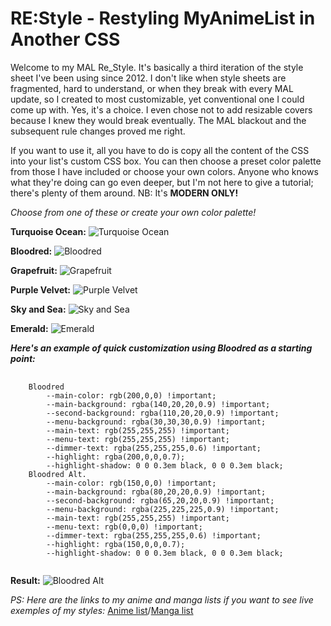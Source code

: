 # RE:Style - Restyling MyAnimeList in Another CSS

Welcome to my MAL Re_Style. It's basically a third iteration of the style sheet I've been using since 2012. I don't like when style sheets are fragmented, hard to understand, or when they break with every MAL update, so I created to most customizable, yet conventional one I could come up with. Yes, it's a choice. I even chose not to add resizable covers because I knew they would break eventually. The MAL blackout and the subsequent rule changes proved me right.

If you want to use it, all you have to do is copy all the content of the CSS into your list's custom CSS box. You can then choose a preset color palette from those I have included or choose your own colors. Anyone who knows what they're doing can go even deeper, but I'm not here to give a tutorial; there's plenty of them around. NB: It's <b>MODERN ONLY!</b>

*Choose from one of these or create your own color palette!*

<b>Turquoise Ocean:</b>
![Turquoise Ocean](https://raw.githubusercontent.com/InsanityDevice/RE_Style-Restyling-MyAnimeList-in-Another-CSS/master/Screenshots/RE_Turquoise-Ocean.png)
   
<b>Bloodred:</b>
![Bloodred](https://raw.githubusercontent.com/InsanityDevice/RE_Style-Restyling-MyAnimeList-in-Another-CSS/master/Screenshots/RE_Bloodred.png)

<b>Grapefruit:</b>
![Grapefruit](https://raw.githubusercontent.com/InsanityDevice/RE_Style-Restyling-MyAnimeList-in-Another-CSS/master/Screenshots/RE_Grapefruit.png)

<b>Purple Velvet:</b>
![Purple Velvet](https://raw.githubusercontent.com/InsanityDevice/RE_Style-Restyling-MyAnimeList-in-Another-CSS/master/Screenshots/RE_Purple-Velvet.png)

<b>Sky and Sea:</b>
![Sky and Sea](https://raw.githubusercontent.com/InsanityDevice/RE_Style-Restyling-MyAnimeList-in-Another-CSS/master/Screenshots/RE_Sky-and-Sea.png)

<b>Emerald:</b>
![Emerald](https://raw.githubusercontent.com/InsanityDevice/RE_Style-Restyling-MyAnimeList-in-Another-CSS/master/Screenshots/RE_Emerald.png)

<b>*Here's an example of quick customization using Bloodred as a starting point:*</b>
<pre>
   <code>
   	Bloodred
		--main-color: rgb(200,0,0) !important;
		--main-background: rgba(140,20,20,0.9) !important;
		--second-background: rgba(110,20,20,0.9) !important;
		--menu-background: rgba(30,30,30,0.9) !important;
		--main-text: rgb(255,255,255) !important;
		--menu-text: rgb(255,255,255) !important;
		--dimmer-text: rgba(255,255,255,0.6) !important;
		--highlight: rgba(200,0,0,0.7);
		--highlight-shadow: 0 0 0.3em black, 0 0 0.3em black;
	Bloodred Alt.
		--main-color: rgb(150,0,0) !important;
		--main-background: rgba(80,20,20,0.9) !important;
		--second-background: rgba(65,20,20,0.9) !important;
		--menu-background: rgba(225,225,225,0.9) !important;
		--main-text: rgb(255,255,255) !important;
		--menu-text: rgb(0,0,0) !important;
		--dimmer-text: rgba(255,255,255,0.6) !important;
		--highlight: rgba(150,0,0,0.7);
		--highlight-shadow: 0 0 0.3em black, 0 0 0.3em black;
     </code>
</pre>
<b>Result:</b>
![Bloodred Alt](https://raw.githubusercontent.com/InsanityDevice/RE_Style-Restyling-MyAnimeList-in-Another-CSS/master/Screenshots/RE_Bloodred-Alt.png)

*PS: Here are the links to my anime and manga lists if you want to see live exemples of my styles:* [Anime list](https://myanimelist.net/animelist/Insanitium?status=7)/[Manga list](https://myanimelist.net/mangalist/Insanitium?status=7)
